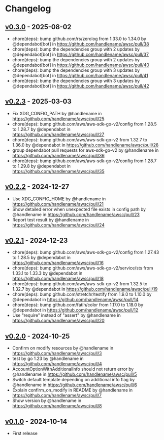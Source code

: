 # Changelog

## [v0.3.0](https://github.com/handlename/awsc/compare/v0.2.3...v0.3.0) - 2025-08-02
- chore(deps): bump github.com/rs/zerolog from 1.33.0 to 1.34.0 by @dependabot[bot] in https://github.com/handlename/awsc/pull/38
- chore(deps): bump the dependencies group with 2 updates by @dependabot[bot] in https://github.com/handlename/awsc/pull/37
- chore(deps): bump the dependencies group with 2 updates by @dependabot[bot] in https://github.com/handlename/awsc/pull/40
- chore(deps): bump the dependencies group with 3 updates by @dependabot[bot] in https://github.com/handlename/awsc/pull/41
- chore(deps): bump the dependencies group with 3 updates by @dependabot[bot] in https://github.com/handlename/awsc/pull/42

## [v0.2.3](https://github.com/handlename/awsc/compare/v0.2.2...v0.2.3) - 2025-03-03
- Fix XDG_CONFIG_PATH by @handlename in https://github.com/handlename/awsc/pull/25
- chore(deps): bump github.com/aws/aws-sdk-go-v2/config from 1.28.5 to 1.28.7 by @dependabot in https://github.com/handlename/awsc/pull/27
- chore(deps): bump github.com/aws/aws-sdk-go-v2 from 1.32.7 to 1.36.0 by @dependabot in https://github.com/handlename/awsc/pull/28
- group dependabot pull requests for aws-sdk-go-v2 by @handlename in https://github.com/handlename/awsc/pull/36
- chore(deps): bump github.com/aws/aws-sdk-go-v2/config from 1.28.7 to 1.29.8 by @dependabot in https://github.com/handlename/awsc/pull/35

## [v0.2.2](https://github.com/handlename/awsc/compare/v0.2.1...v0.2.2) - 2024-12-27
- Use XDG_CONFIG_HOME by @handlename in https://github.com/handlename/awsc/pull/21
- Show detailed error when unexpected file exists in config path by @handlename in https://github.com/handlename/awsc/pull/23
- Report test result by @handlename in https://github.com/handlename/awsc/pull/24

## [v0.2.1](https://github.com/handlename/awsc/compare/v0.2.0...v0.2.1) - 2024-12-23
- chore(deps): bump github.com/aws/aws-sdk-go-v2/config from 1.27.43 to 1.28.5 by @dependabot in https://github.com/handlename/awsc/pull/16
- chore(deps): bump github.com/aws/aws-sdk-go-v2/service/sts from 1.33.1 to 1.33.3 by @dependabot in https://github.com/handlename/awsc/pull/18
- chore(deps): bump github.com/aws/aws-sdk-go-v2 from 1.32.5 to 1.32.7 by @dependabot in https://github.com/handlename/awsc/pull/19
- chore(deps): bump github.com/stretchr/testify from 1.9.0 to 1.10.0 by @dependabot in https://github.com/handlename/awsc/pull/14
- chore(deps): bump github.com/fatih/color from 1.17.0 to 1.18.0 by @dependabot in https://github.com/handlename/awsc/pull/12
- Use "require" instead of "assert" by @handlename in https://github.com/handlename/awsc/pull/20

## [v0.2.0](https://github.com/handlename/awsc/compare/v0.1.0...v0.2.0) - 2024-10-25
- Confirm on modify resources by @handlename in https://github.com/handlename/awsc/pull/3
- test by go 1.23 by @handlename in https://github.com/handlename/awsc/pull/4
- AccountOptionWithAdditionalInfo should not return error by @handlename in https://github.com/handlename/awsc/pull/5
- Switch default template depending on additional info flag by @handlename in https://github.com/handlename/awsc/pull/6
- Explain confirm_on_modify in README by @handlename in https://github.com/handlename/awsc/pull/7
- Show version by @handlename in https://github.com/handlename/awsc/pull/8

## [v0.1.0](https://github.com/handlename/awsc/commits/v0.1.0) - 2024-10-14

- First release
